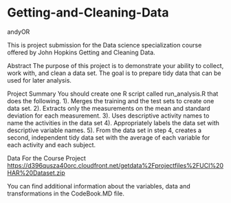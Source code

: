 # Getting-and-Cleaning-Data
 
andyOR

This is project submission for the Data science specialization course offered by John Hopkins Getting and Cleaning Data.

Abstract
The purpose of this project is to demonstrate your ability to collect, work with, and clean a data set. The goal is to prepare tidy data that can be used for later analysis.

Project Summary
 You should create one R script called run_analysis.R that does the following. 
1). Merges the training and the test sets to create one data set.
2). Extracts only the measurements on the mean and standard deviation for each measurement. 
3). Uses descriptive activity names to name the activities in the data set
4). Appropriately labels the data set with descriptive variable names. 
5). From the data set in step 4, creates a second, independent tidy data set with the average of each variable for each activity and each subject.

Data For the Course Project
https://d396qusza40orc.cloudfront.net/getdata%2Fprojectfiles%2FUCI%20HAR%20Dataset.zip 

You can find additional information about the variables, data and transformations in the CodeBook.MD file.